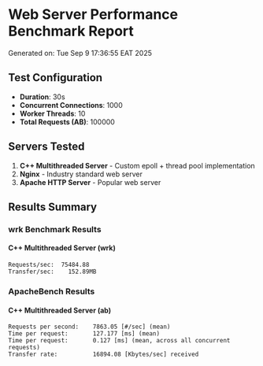 # Web Server Performance Benchmark Report

Generated on: Tue Sep  9 17:36:55 EAT 2025

## Test Configuration
- **Duration**: 30s
- **Concurrent Connections**: 1000
- **Worker Threads**: 10
- **Total Requests (AB)**: 100000

## Servers Tested
1. **C++ Multithreaded Server** - Custom epoll + thread pool implementation
2. **Nginx** - Industry standard web server
3. **Apache HTTP Server** - Popular web server

## Results Summary

### wrk Benchmark Results
#### C++ Multithreaded Server (wrk)
```
Requests/sec:  75484.88
Transfer/sec:    152.89MB
```


### ApacheBench Results
#### C++ Multithreaded Server (ab)
```
Requests per second:    7863.05 [#/sec] (mean)
Time per request:       127.177 [ms] (mean)
Time per request:       0.127 [ms] (mean, across all concurrent requests)
Transfer rate:          16894.08 [Kbytes/sec] received
```

